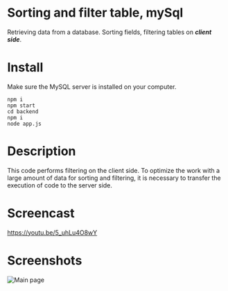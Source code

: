 # Sorting and filter table, mySql

Retrieving data from a database. Sorting fields, filtering tables on ***client side***.

# Install

Make sure the MySQL server is installed on your computer.

```
npm i
npm start
cd backend 
npm i
node app.js
```

# Description
This code performs filtering on the client side.
To optimize the work with a large amount of data for sorting and filtering, it is necessary to transfer the execution of code to the server side.

# Screencast
https://youtu.be/5_uhLu4O8wY

# Screenshots

![Main page](http://i.yapx.ru/IAcDE.png "Main screen")

